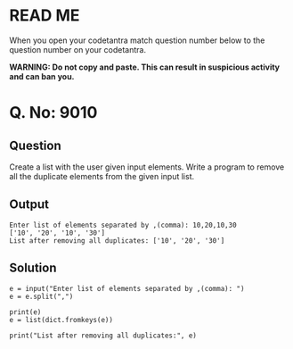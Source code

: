 # READ ME
When you open your codetantra match question number below to the question number on your codetantra.

**WARNING: Do not copy and paste. This can result in suspicious activity and can ban you.**

# Q. No: 9010

## Question
Create a list with the user given input elements. Write a program to remove all the duplicate elements from the given input list.

## Output
```
Enter list of elements separated by ,(comma): 10,20,10,30
['10', '20', '10', '30']
List after removing all duplicates: ['10', '20', '30']
```

## Solution
```
e = input("Enter list of elements separated by ,(comma): ")
e = e.split(",")

print(e)
e = list(dict.fromkeys(e))

print("List after removing all duplicates:", e)
```